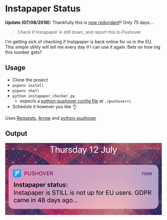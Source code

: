 # Instapaper Status 

**Update (07/08/2018):** Thankfully this is [now redundant](http://blog.instapaper.com/post/176732408411)!! Only 75 days... 

> Check if Instapaper is _still_ down, and report this to Pushover 

I'm getting sick of checking if Instapaper is back online for us in the EU. This simple utility will tell me every day if I can use it again. Bets on how big this number gets?

## Usage

* Clone the project
* `pipenv install`
* `pipenv shell`
* `python instapaper_checker.py`
	* expects a [python-pushover config file](https://github.com/Thibauth/python-pushover#configuration) at `./pushoverrc`
* Schedule it however you like 👌

Uses [Requests](https://github.com/requests/requests), [Arrow](https://github.com/crsmithdev/arrow) and [python-pushover](https://github.com/Thibauth/python-pushover)

## Output 
![Pushover Notification](./pushover_output.png)
